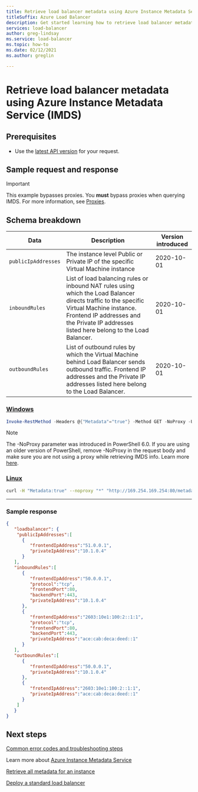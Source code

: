 ```yaml
---
title: Retrieve load balancer metadata using Azure Instance Metadata Service (IMDS)
titleSuffix: Azure Load Balancer
description: Get started learning how to retrieve load balancer metadata using Azure Instance Metadata Service.
services: load-balancer
author: greg-lindsay
ms.service: load-balancer
ms.topic: how-to
ms.date: 02/12/2021
ms.author: greglin

---
```

# Retrieve load balancer metadata using Azure Instance Metadata Service (IMDS)

## Prerequisites

* Use the [latest API version](../virtual-machines/windows/instance-metadata-service.md?tabs=windows#supported-api-versions) for your request.

## Sample request and response
> [!IMPORTANT]
> This example bypasses proxies. You **must** bypass proxies when querying IMDS. For more information, see [Proxies](../virtual-machines/windows/instance-metadata-service.md?tabs=windows#proxies).

## Schema breakdown

| Data | Description | Version introduced |
|------|-------------|--------------------|
| `publicIpAddresses` | The instance level Public or Private IP of the specific Virtual Machine instance | 2020-10-01
| `inboundRules` | List of load balancing rules or inbound NAT rules using which the Load Balancer directs traffic to the specific Virtual Machine instance. Frontend IP addresses and the Private IP addresses listed here belong to the Load Balancer.  | 2020-10-01
| `outboundRules` | List of outbound rules by which the Virtual Machine behind Load Balancer sends outbound traffic. Frontend IP addresses and the Private IP addresses listed here belong to the Load Balancer. | 2020-10-01

### [Windows](#tab/windows/)

```powershell
Invoke-RestMethod -Headers @{"Metadata"="true"} -Method GET -NoProxy -Uri "http://169.254.169.254:80/metadata/loadbalancer?api-version=2020-10-01" | ConvertTo-Json
```
> [!NOTE]
> The -NoProxy parameter was introduced in PowerShell 6.0. If you are using an older version of PowerShell, remove -NoProxy in the request body and make sure you are not using a proxy while retrieving IMDS info. Learn more [here](../virtual-machines/windows/instance-metadata-service.md?tabs=windows#proxies).
> 
### [Linux](#tab/linux/)

```bash
curl -H "Metadata:true" --noproxy "*" "http://169.254.169.254:80/metadata/loadbalancer?api-version=2020-10-01"
```

---
### Sample response

```json
{
   "loadbalancer": {
    "publicIpAddresses":[
      {
         "frontendIpAddress":"51.0.0.1",
         "privateIpAddress":"10.1.0.4"
      }
   ],
   "inboundRules":[
      {
         "frontendIpAddress":"50.0.0.1",
         "protocol":"tcp",
         "frontendPort":80,
         "backendPort":443,
         "privateIpAddress":"10.1.0.4"
      },
      {
         "frontendIpAddress":"2603:10e1:100:2::1:1",
         "protocol":"tcp",
         "frontendPort":80,
         "backendPort":443,
         "privateIpAddress":"ace:cab:deca:deed::1"
      }
   ],
   "outboundRules":[
      {
         "frontendIpAddress":"50.0.0.1",
         "privateIpAddress":"10.1.0.4"
      },
      {
         "frotendIpAddress":"2603:10e1:100:2::1:1",
         "privateIpAddress":"ace:cab:deca:deed::1"
      }
    ]
   }
}

```

## Next steps
[Common error codes and troubleshooting steps](troubleshoot-load-balancer-imds.md)

Learn more about [Azure Instance Metadata Service](../virtual-machines/windows/instance-metadata-service.md)

[Retrieve all metadata for an instance](../virtual-machines/windows/instance-metadata-service.md?tabs=windows#access-azure-instance-metadata-service)

[Deploy a standard load balancer](quickstart-load-balancer-standard-public-portal.md)
